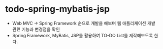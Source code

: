 # todo-spring-mybatis-jsp
* Web MVC -> Spring Framework 순으로 개발을 해보며 웹 애플리케이션 개발 관련 기능과 변경점을 확인
* Spring Framework, MyBatis, JSP를 활용하여 TO-DO List를 제작해보도록 한다.
